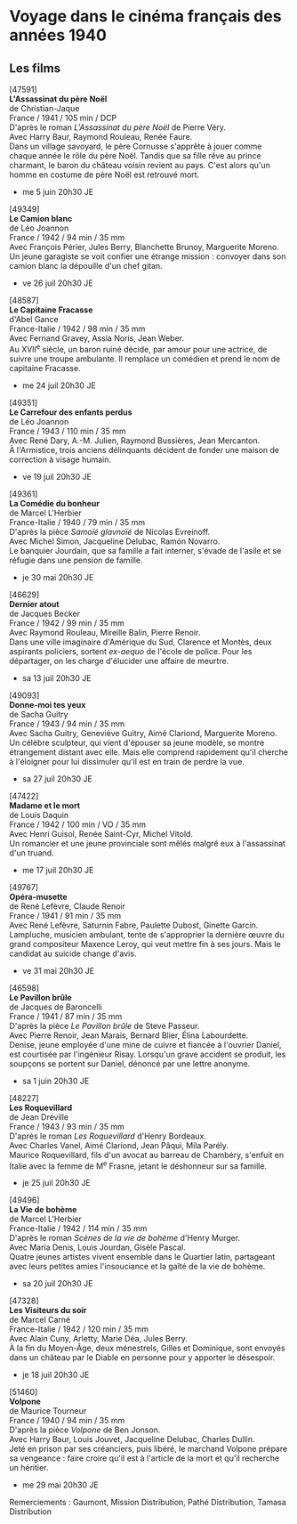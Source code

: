 # Voyage dans le cinéma français des années 1940

## Les films

[47591]  
**L'Assassinat du père Noël**  
de Christian-Jaque  
France / 1941 / 105 min / DCP  
D'après le roman _L'Assassinat du père Noël_ de Pierre Véry.  
Avec Harry Baur, Raymond Rouleau, Renée Faure.  
Dans un village savoyard, le père Cornusse s'apprête à jouer comme chaque année le rôle du père Noël. Tandis que sa fille rêve au prince charmant, le baron du château voisin revient au pays. C'est alors qu'un homme en costume de père Noël est retrouvé mort.

- me 5 juin 20h30 JE

[49349]  
**Le Camion blanc**  
de Léo Joannon  
France / 1942 / 94 min / 35 mm  
Avec François Périer, Jules Berry, Blanchette Brunoy, Marguerite Moreno.  
Un jeune garagiste se voit confier une étrange mission : convoyer dans son camion blanc la dépouille d'un chef gitan.

- ve 26 juil 20h30 JE

[48587]  
**Le Capitaine Fracasse**  
d'Abel Gance  
France-Italie / 1942 / 98 min / 35 mm  
Avec Fernand Gravey, Assia Noris, Jean Weber.  
Au XVII<sup>e</sup> siècle, un baron ruiné décide, par amour pour une actrice, de suivre une troupe ambulante. Il remplace un comédien et prend le nom de capitaine Fracasse.

- me 24 juil 20h30 JE

[49351]  
**Le Carrefour des enfants perdus**  
de Léo Joannon  
France / 1943 / 110 min / 35 mm  
Avec René Dary, A.-M. Julien, Raymond Bussières, Jean Mercanton.  
À l'Armistice, trois anciens délinquants décident de fonder une maison de correction à visage humain.

- ve 19 juil 20h30 JE

[49361]  
**La Comédie du bonheur**  
de Marcel L'Herbier  
France-Italie / 1940 / 79 min / 35 mm  
D'après la pièce _Samoïé glavnoïé_  de Nicolas Evreinoff.  
Avec Michel Simon, Jacqueline Delubac, Ramón Novarro.  
Le banquier Jourdain, que sa famille a fait interner, s'évade de l'asile et se réfugie dans une pension de famille.

- je 30 mai 20h30 JE

[46629]  
**Dernier atout**  
de Jacques Becker  
France / 1942 / 99 min / 35 mm  
Avec Raymond Rouleau, Mireille Balin, Pierre Renoir.  
Dans une ville imaginaire d'Amérique du Sud, Clarence et Montès, deux aspirants policiers, sortent _ex-aequo_ de l'école de police. Pour les départager, on les charge d'élucider une affaire de meurtre.

- sa 13 juil 20h30 JE

[49093]  
**Donne-moi tes yeux**  
de Sacha Guitry  
France / 1943 / 94 min / 35 mm  
Avec Sacha Guitry, Geneviève Guitry, Aimé Clariond, Marguerite Moreno.  
Un célèbre sculpteur, qui vient d'épouser sa jeune modèle, se montre étrangement distant avec elle. Mais elle comprend rapidement qu'il cherche à l'éloigner pour lui dissimuler qu'il est en train de perdre la vue.

- sa 27 juil 20h30 JE

[47422]  
**Madame et le mort**  
de Louis Daquin  
France / 1942 / 100 min / VO / 35 mm  
Avec Henri Guisol, Renée Saint-Cyr, Michel Vitold.  
Un romancier et une jeune provinciale sont mêlés malgré eux à l'assassinat d'un truand.

- me 17 juil 20h30 JE

[49767]  
**Opéra-musette**  
de René Lefèvre, Claude Renoir  
France / 1941 / 91 min / 35 mm  
Avec René Lefèvre, Saturnin Fabre, Paulette Dubost, Ginette Garcin.  
Lampluche, musicien ambulant, tente de s'approprier la dernière œuvre du grand compositeur Maxence Leroy, qui veut mettre fin à ses jours. Mais le candidat au suicide change d'avis.

- ve 31 mai 20h30 JE

[46598]  
**Le Pavillon brûle**  
de Jacques de Baroncelli  
France / 1941 / 87 min / 35 mm  
D'après la pièce _Le Pavillon brûle_ de Steve Passeur.  
Avec Pierre Renoir, Jean Marais, Bernard Blier, Élina Labourdette.  
Denise, jeune employée d'une mine de cuivre et fiancée à l'ouvrier Daniel, est courtisée par l'ingénieur Risay. Lorsqu'un grave accident se produit, les soupçons se portent sur Daniel, dénoncé par une lettre anonyme.

- sa 1 juin 20h30 JE

[48227]  
**Les Roquevillard**  
de Jean Dréville  
France / 1943 / 93 min / 35 mm  
D'après le roman _Les Roquevillard_ d'Henry Bordeaux.  
Avec Charles Vanel, Aimé Clariond, Jean Pâqui, Mila Parély.  
Maurice Roquevillard, fils d'un avocat au barreau de Chambéry, s'enfuit en Italie avec la femme de M<sup>e</sup> Frasne, jetant le déshonneur sur sa famille.

- je 25 juil 20h30 JE

[49496]  
**La Vie de bohème**  
de Marcel L'Herbier  
France-Italie / 1942 / 114 min / 35 mm  
D'après le roman _Scènes de la vie de bohème_ d'Henry Murger.  
Avec María Denis, Louis Jourdan, Gisèle Pascal.  
Quatre jeunes artistes vivent ensemble dans le Quartier latin, partageant avec leurs petites amies l'insouciance et la gaîté de la vie de bohème.

- sa 20 juil 20h30 JE

[47328]  
**Les Visiteurs du soir**  
de Marcel Carné  
France-Italie / 1942 / 120 min / 35 mm  
Avec Alain Cuny, Arletty, Marie Déa, Jules Berry.  
À la fin du Moyen-Âge, deux ménestrels, Gilles et Dominique, sont envoyés dans un château par le Diable en personne pour y apporter le désespoir.

- je 18 juil 20h30 JE

[51460]  
**Volpone**  
de Maurice Tourneur  
France / 1940 / 94 min / 35 mm  
D'après la pièce _Volpone_ de Ben Jonson.  
Avec Harry Baur, Louis Jouvet, Jacqueline Delubac, Charles Dullin.  
Jeté en prison par ses créanciers, puis libéré, le marchand Volpone prépare sa vengeance : faire croire qu'il est à l'article de la mort et qu'il recherche un héritier.

- me 29 mai 20h30 JE

Remerciements : Gaumont, Mission Distribution, Pathé Distribution, Tamasa Distribution